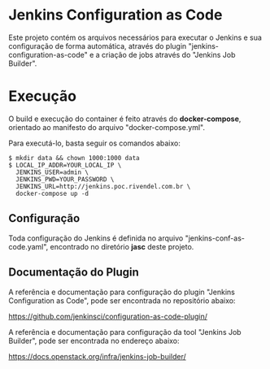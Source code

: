# Jenkins Configuration as Code

Este projeto contém os arquivos necessários para executar o Jenkins e sua configuração de forma automática, através do plugin "jenkins-configuration-as-code" e a criação de jobs através do "Jenkins Job Builder".


# Execução

O build e execução do container é feito através do **docker-compose**, orientado ao manifesto do arquivo "docker-compose.yml".

Para executá-lo, basta seguir os comandos abaixo:

    $ mkdir data && chown 1000:1000 data
    $ LOCAL_IP_ADDR=YOUR_LOCAL_IP \
      JENKINS_USER=admin \
      JENKINS_PWD=YOUR_PASSWORD \
      JENKINS_URL=http://jenkins.poc.rivendel.com.br \
      docker-compose up -d

## Configuração

Toda configuração do Jenkins é definida no arquivo "jenkins-conf-as-code.yaml", encontrado no diretório **jasc** deste projeto.

## Documentação do Plugin

A referência e documentação para configuração do plugin "Jenkins Configuration as Code", pode ser encontrada no repositório abaixo:

https://github.com/jenkinsci/configuration-as-code-plugin/

A referência e documentação para configuração da tool "Jenkins Job Builder", pode ser encontrada no endereço abaixo:

https://docs.openstack.org/infra/jenkins-job-builder/
```


